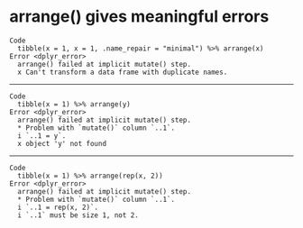 # arrange() gives meaningful errors

    Code
      tibble(x = 1, x = 1, .name_repair = "minimal") %>% arrange(x)
    Error <dplyr_error>
      arrange() failed at implicit mutate() step. 
      x Can't transform a data frame with duplicate names.

---

    Code
      tibble(x = 1) %>% arrange(y)
    Error <dplyr_error>
      arrange() failed at implicit mutate() step. 
      * Problem with `mutate()` column `..1`.
      i `..1 = y`.
      x object 'y' not found

---

    Code
      tibble(x = 1) %>% arrange(rep(x, 2))
    Error <dplyr_error>
      arrange() failed at implicit mutate() step. 
      * Problem with `mutate()` column `..1`.
      i `..1 = rep(x, 2)`.
      i `..1` must be size 1, not 2.

